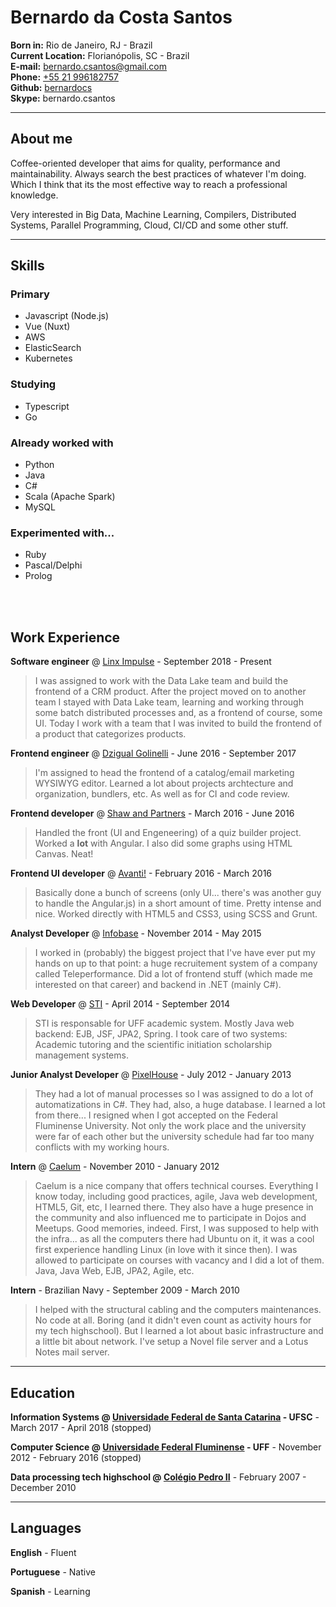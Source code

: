 # Bernardo da Costa Santos

**Born in:** Rio de Janeiro, RJ - Brazil<br>
**Current Location:** Florianópolis, SC - Brazil<br>
**E-mail:** bernardo.csantos@gmail.com<br>
**Phone:** [+55 21 996182757](tel:+5521996182757)<br>
**Github:** [bernardocs](http://github.com/bernardocs)<br>
**Skype:** bernardo.csantos

---
## About me
Coffee-oriented developer that aims for quality, performance and maintainability. Always search the best practices of whatever I'm doing. Which I think that its the most effective way to reach a professional knowledge.

Very interested in Big Data, Machine Learning, Compilers, Distributed Systems, Parallel Programming, Cloud, CI/CD and some other stuff.

---
## Skills
### Primary
* Javascript (Node.js)
* Vue (Nuxt)
* AWS
* ElasticSearch
* Kubernetes

### Studying
* Typescript
* Go

### Already worked with
* Python
* Java
* C#
* Scala (Apache Spark)
* MySQL

### Experimented with...
* Ruby
* Pascal/Delphi
* Prolog

<br>
<br>

## Work Experience
**Software engineer** @ [Linx Impulse](https://www.linx.com.br/transformacao-digital/linx-impulse/) - September 2018 - Present

> I was assigned to work with the Data Lake team and build the frontend of a CRM product. After the project moved on to another team I stayed with Data Lake team, learning and working through some batch distributed processes and, as a frontend of course, some UI. Today I work with a team that I was invited to build the frontend of a product that categorizes products.

**Frontend engineer** @ [Dzigual Golinelli](http://www.dzigual.com.br/) - June 2016 - September 2017

> I'm assigned to head the frontend of a catalog/email marketing WYSIWYG editor. Learned a lot about projects archtecture and organization, bundlers, etc. As well as for CI and code review.

**Frontend developer** @ [Shaw and Partners](http://www.shawandpartners.com) - March 2016 - June 2016

> Handled the front (UI and Engeneering) of a quiz builder project. Worked a **lot** with Angular. I also did some graphs using HTML Canvas. Neat!

**Frontend UI developer** @ [Avanti!](http://www.penseavanti.com.br) - February 2016 - March 2016

> Basically done a bunch of screens (only UI... there's was another guy to handle the Angular.js) in a short amount of time. Pretty intense and nice. Worked directly with HTML5 and CSS3, using SCSS and Grunt.

**Analyst Developer** @ [Infobase](http://www.infobase.com.br) - November 2014 - May 2015

> I worked in (probably) the biggest project that I've have ever put my hands on up to that point: a huge recruitement system of a company called Teleperformance. Did a lot of frontend stuff (which made me interested on that career) and backend in .NET (mainly C#).

**Web Developer** @ [STI](http://www.sti.uff.br) - April 2014 - September 2014

> STI is responsable for UFF academic system. Mostly Java web backend: EJB, JSF, JPA2, Spring. I took care of two systems: Academic tutoring and the scientific initiation scholarship management systems.

**Junior Analyst Developer** @ [PixelHouse](http://www.pixelhouse.com.br) - July 2012 - January 2013

> They had a lot of manual processes so I was assigned to do a lot of automatizations in C#. They had, also, a huge database. I learned a lot from there... I resigned when I got accepted on the Federal Fluminense University. Not only the work place and the university were far of each other but the university schedule had far too many conflicts with my working hours.

**Intern** @ [Caelum](http://www.caelum.com.br) - November 2010 - January 2012

> Caelum is a nice company that offers technical courses. Everything I know today, including good practices, agile, Java web development, HTML5, Git, etc, I learned there. They also have a huge presence in the community and also influenced me to participate in Dojos and Meetups. Good memories, indeed. First, I was supposed to help with the infra... as all the computers there had Ubuntu on it, it was a cool first experience handling Linux (in love with it since then). I was allowed to participate on courses with vacancy and I did a lot of them. Java, Java Web, EJB, JPA2, Agile, etc.

**Intern** - Brazilian Navy - September 2009 - March 2010

> I helped with the structural cabling and the computers maintenances. No code at all. Boring (and it didn't even count as activity hours for my tech highschool). But I learned a lot about basic infrastructure and a little bit about network. I've setup a Novel file server and a Lotus Notes mail server.

---
## Education
**Information Systems @ [Universidade Federal de Santa Catarina](http://ufsc.br/) - UFSC** - March 2017 - April 2018 (stopped)

**Computer Science @ [Universidade Federal Fluminense](http://www.uff.br) - UFF** - November 2012 - February 2016 (stopped)

**Data processing tech highschool @ [Colégio Pedro II](http://cp2.g12.br)** - February 2007 - December 2010

---
## Languages
**English** - Fluent

**Portuguese** - Native

**Spanish** - Learning
